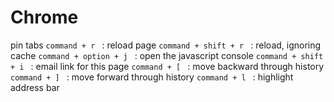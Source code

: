 # Chrome
pin tabs
`command + r ` : reload page
`command + shift + r ` : reload, ignoring cache
`command + option + j ` : open the javascript console
`command + shift + i ` : email link for this page
`command + [ ` : move backward through history
`command + ] ` : move forward through history
`command + l ` : highlight address bar
